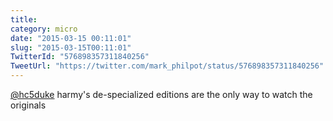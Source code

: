 ```yaml
---
title: 
category: micro
date: "2015-03-15 00:11:01"
slug: "2015-03-15T00:11:01"
TwitterId: "576898357311840256"
TweetUrl: "https://twitter.com/mark_philpot/status/576898357311840256"
---
```


[@hc5duke](https://twitter.com/hc5duke) harmy's de-specialized editions are the
only way to watch the originals
